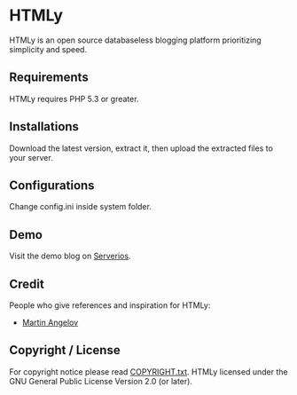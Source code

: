 HTMLy
=====

HTMLy is an open source databaseless blogging platform prioritizing simplicity and speed.

Requirements
------------

HTMLy requires PHP 5.3 or greater.

Installations
-------------

Download the latest version, extract it, then upload the extracted files to your server.

Configurations
--------------

Change config.ini inside system folder.

Demo
----

Visit the demo blog on [Serverios](http://www.serverios.com).

Credit
------

People who give references and inspiration for HTMLy:
* [Martin Angelov](http://tutorialzine.com)



Copyright / License
-------------------

For copyright notice please read [COPYRIGHT.txt](https://github.com/danpros/htmly/blob/master/COPYRIGHT.txt). HTMLy licensed under the GNU General Public License Version 2.0 (or later).
